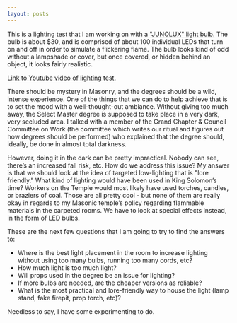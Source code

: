 ```yaml
---
layout: posts
---
```

This is a lighting test that I am working on with a ["JUNOLUX" light bulb.](https://www.amazon.com/gp/product/B01LXJZ4TQ) The bulb is about $30, and is comprised of about 100 individual LEDs that turn on and off in order to simulate a flickering flame. The bulb looks kind of odd without a lampshade or cover, but once covered, or hidden behind an object, it looks fairly realistic.

[Link to Youtube video of lighting test.](https://www.youtube.com/watch?v=pJUsH-3oUZA)

There should be mystery in Masonry, and the degrees should be a wild, intense experience. One of the things that we can do to help achieve that is to set the mood with a well-thought-out ambiance. Without giving too much away, the Select Master degree is supposed to take place in a very dark, very secluded area. I talked with a member of the Grand Chapter & Council Committee on Work (the committee which writes our ritual and figures out how degrees should be performed) who explained that the degree should, ideally, be done in almost total darkness.

However, doing it in the dark can be pretty impractical. Nobody can see, there’s an increased fall risk, etc. How do we address this issue? My answer is that we should look at the idea of targeted low-lighting that is "lore friendly." What kind of lighting would have been used in King Solomon’s time? Workers on the Temple would most likely have used torches, candles, or braziers of coal. Those are all pretty cool - but none of them are really okay in regards to my Masonic temple’s policy regarding flammable materials in the carpeted rooms. We have to look at special effects instead, in the form of LED bulbs.

These are the next few questions that I am going to try to find the answers to:

* Where is the best light placement in the room to increase lighting without using too many bulbs, running too many cords, etc?
* How much light is too much light?
* Will props used in the degree be an issue for lighting?
* If more bulbs are needed, are the cheaper versions as reliable?
* What is the most practical and lore-friendly way to house the light (lamp stand, fake firepit, prop torch, etc)?

Needless to say, I have some experimenting to do.
